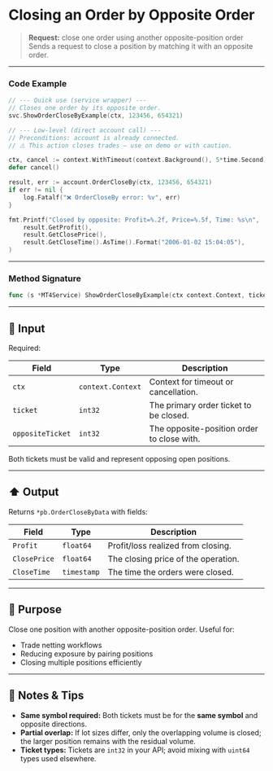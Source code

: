# Closing an Order by Opposite Order

> **Request:** close one order using another opposite-position order
> Sends a request to close a position by matching it with an opposite order. 

---

### Code Example

```go
// --- Quick use (service wrapper) ---
// Closes one order by its opposite order.
svc.ShowOrderCloseByExample(ctx, 123456, 654321)

// --- Low-level (direct account call) ---
// Preconditions: account is already connected.
// ⚠️ This action closes trades — use on demo or with caution.

ctx, cancel := context.WithTimeout(context.Background(), 5*time.Second)
defer cancel()

result, err := account.OrderCloseBy(ctx, 123456, 654321)
if err != nil {
    log.Fatalf("❌ OrderCloseBy error: %v", err)
}

fmt.Printf("Closed by opposite: Profit=%.2f, Price=%.5f, Time: %s\n",
    result.GetProfit(),
    result.GetClosePrice(),
    result.GetCloseTime().AsTime().Format("2006-01-02 15:04:05"),
)

```

---

### Method Signature

```go
func (s *MT4Service) ShowOrderCloseByExample(ctx context.Context, ticket int32, oppositeTicket int32)
```

---

## 🔽 Input

Required:

| Field            | Type              | Description                                |
| ---------------- | ----------------- | ------------------------------------------ |
| `ctx`            | `context.Context` | Context for timeout or cancellation.       |
| `ticket`         | `int32`           | The primary order ticket to be closed.     |
| `oppositeTicket` | `int32`           | The opposite-position order to close with. |

Both tickets must be valid and represent opposing open positions.

---

## ⬆️ Output

Returns `*pb.OrderCloseByData` with fields:

| Field        | Type        | Description                         |
| ------------ | ----------- | ----------------------------------- |
| `Profit`     | `float64`   | Profit/loss realized from closing.  |
| `ClosePrice` | `float64`   | The closing price of the operation. |
| `CloseTime`  | `timestamp` | The time the orders were closed.    |

---

## 🎯 Purpose

Close one position with another opposite-position order. Useful for:

* Trade netting workflows
* Reducing exposure by pairing positions
* Closing multiple positions efficiently

---

## 🧩 Notes & Tips

* **Same symbol required:** Both tickets must be for the **same symbol** and opposite directions.
* **Partial overlap:** If lot sizes differ, only the overlapping volume is closed; the larger position remains with the residual volume.
* **Ticket types:** Tickets are `int32` in your API; avoid mixing with `uint64` types used elsewhere.

